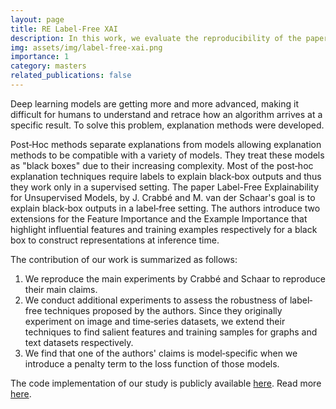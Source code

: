 ```yaml
---
layout: page
title: RE Label-Free XAI 
description: In this work, we evaluate the reproducibility of the paper Label-Free Explainability for Unsupervised Models by Crabbe and van der Schaar. Our goal is to reproduce the paper's four main claims in a label‐free setting and extend it's research to assess robustness.
img: assets/img/label-free-xai.png
importance: 1
category: masters
related_publications: false
---
```


Deep learning models are getting more and more advanced, making it difficult for humans to understand and retrace how an algorithm arrives at a specific result. To solve this problem, explanation methods were developed.

Post‐Hoc methods separate explanations from models allowing explanation methods to be compatible with a variety of models. They treat these models as "black boxes" due to their increasing complexity. Most of the post‐hoc explanation techniques require labels to explain black‐box outputs and thus they work only in a supervised setting. The paper Label-Free Explainability for Unsupervised Models, by J. Crabbé and M. van der Schaar's goal is to explain black‐box outputs in a label‐free setting. The authors introduce two extensions for the Feature Importance and the Example Importance that highlight influential features and training examples respectively for a black box to construct representations at inference time.

The contribution of our work is summarized as follows:
1. We reproduce the main experiments by Crabbé and Schaar to reproduce their main claims.
2. We conduct additional experiments to assess the robustness of label‐free techniques proposed by the authors. Since they originally experiment on image and time‐series datasets, we extend their techniques to find salient features and training samples for graphs and text datasets respectively.
3. We find that one of the authors' claims is model‐specific when we introduce a penalty term to the loss function of those models.

The code implementation of our study is publicly available <a href="https://github.com/vpariza/Re-Label-Free-XAI">here</a>.
Read more <a href="https://openreview.net/pdf?id=qP34dvJpHd">here</a>.
